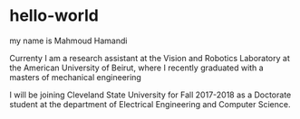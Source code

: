 # hello-world

my name is Mahmoud Hamandi

Currenty I am a research assistant at the Vision and Robotics Laboratory
at the American University of Beirut, where I recently graduated
with a masters of mechanical engineering

I will be joining Cleveland State University for Fall 2017-2018
as a Doctorate student at the department of Electrical Engineering and
Computer Science.
